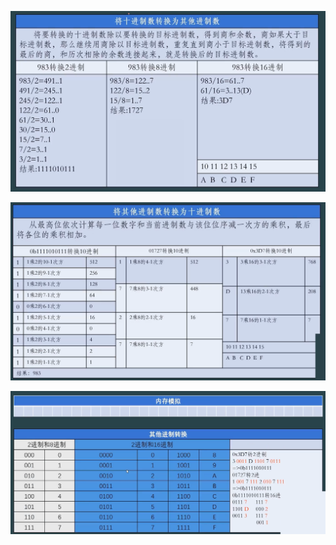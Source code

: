 ![image load fail](./picture/Snipaste_2025-10-28_20-41-09.png)



![image load fail](./picture/Snipaste_2025-10-28_20-45-05.png)



![image load image](./picture/Snipaste_2025-10-28_20-49-01.png)